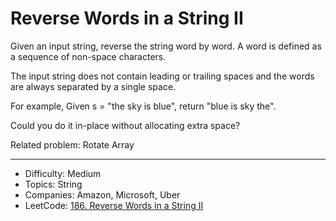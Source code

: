 # Reverse Words in a String II

Given an input string, reverse the string word by word. A word is defined as a sequence of non-space characters.

The input string does not contain leading or trailing spaces and the words are always separated by a single space.

For example,
Given s = "the sky is blue",
return "blue is sky the".

Could you do it in-place without allocating extra space?

Related problem: Rotate Array

---

* Difficulty: Medium
* Topics: String
* Companies: Amazon, Microsoft, Uber
* LeetCode: [186. Reverse Words in a String II](https://leetcode.com/problems/reverse-words-in-a-string-ii/description/)
